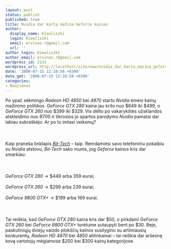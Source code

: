 ```yaml
---
layout: post
status: publish
published: true
title: Nvidia dar kartą mažina Geforce kainas
author:
  display_name: Kiewliszki
  login: Kiewliszki
  email: ervinas.r@gmail.com
  url: ''
author_login: Kiewliszki
author_email: ervinas.r@gmail.com
wordpress_id: 2131
wordpress_url: http://localhost/site/new/nvidia_dar_karta_mazina_geforce_kainas/
date: '2008-07-15 12:10:58 +0300'
date_gmt: '2008-07-15 12:10:58 +0300'
categories:
- Naujienos
---
```

<p>Po ypač sėkmingo <i>Radeon HD 4850</i> bei <i>4870</i> starto <i>Nvidia</i> ėmėsi kainų mažinimo politikos. <i>GeForce GTX 280</i> kaina jau krito nuo $649 iki $499, o <i>GeForce GTX 260</i> nuo $399 iki $329. Vis dėlto po vakarykštės užsklandos atskleidimo nuo R700 ir tikrosios jo spartos parodymo <i>Nvidia</i> pamatai dar labiau subraškėjo. Ar po to imtasi veiksmų?<br />
<br><br />
<br>Kaip praneša tinklapis <a class="ns" href="http://www.bit-tech.net/news/2008/07/14/nvidia-drops-prices-on-latest-cards/1"><i>Bit-Tech</i></a> – taip. Remdamiesi savo telefoniniu pokalbiu su <i>Nvidia</i> atstovu, <i>Bit-Tech</i> sako mums, jog <i>Geforce</i> kainos kris dar smarkiau:<br />
<br><br />
<br><i>GeForce GTX 280</i> -&gt; $449 arba 359 eurai;<br />
<br><i>GeForce GTX 260</i> -&gt; $299 arba 239 eurai;<br />
<br><i>GeForce 9800 GTX+</i> -&gt; $199 arba 169 eurai.<br />
<br><br />
<br>Tai reiškia, kad <i>GeForce GTX 280</i> kaina kris dar $50, o pirkdami <i>GeForce GTX 260</i> bei <i>GeForce 9800 GTX+</i> turėtume sutaupyti bent po $30. Beje, paskutiniųjų dviejų vaizdo plokščių kainos susilygino su artimiausių konkurentų, <i>Radeon HD 4870</i> bei <i>4850</i> atitinkamai – tai reiškia dar aršesnę kovą vartotojų mėgiamose $200 bei $300 kainų kategorijose.<br />
<br><br />
<br><br />
<br></p>
